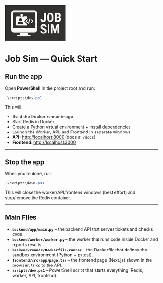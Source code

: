 <img src="logo.png" alt="Logo" width="200"/>

# Job Sim — Quick Start

## Run the app

Open **PowerShell** in the project root and run:

```powershell
.\scripts\dev.ps1
````

This will:

* Build the Docker runner image
* Start Redis in Docker
* Create a Python virtual environment + install dependencies
* Launch the Worker, API, and Frontend in separate windows
* **API:** [http://localhost:8000](http://localhost:8000) (docs at `/docs`)
* **Frontend:** [http://localhost:3000](http://localhost:3000)

---

## Stop the app

When you’re done, run:

```powershell
.\scripts\down.ps1
```

This will close the worker/API/frontend windows (best effort) and stop/remove the Redis container.

---

## Main Files

* **`backend/app/main.py`** – the backend API that serves tickets and checks code.
* **`backend/worker/worker.py`** – the worker that runs code inside Docker and reports results.
* **`backend/runner/Dockerfile.runner`** – the Dockerfile that defines the sandbox environment (Python + pytest).
* **`frontend/src/app/page.tsx`** – the frontend page (Next.js) shown in the browser, talks to the API.
* **`scripts/dev.ps1`** – PowerShell script that starts everything (Redis, worker, API, frontend).
